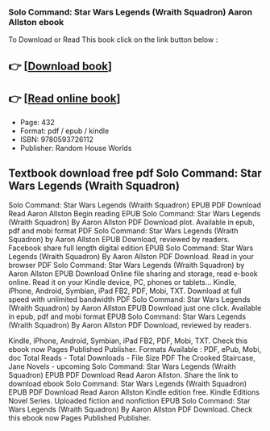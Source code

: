 ### Solo Command: Star Wars Legends (Wraith Squadron) Aaron Allston ebook

To Download or Read This book click on the link button below :

## 👉  [**[Download book](http://ebooksharez.info/download.php?group=book&from=github.com&id=721123&lnk=1079 "Download book")**]

## 👉  [**[Read online book](http://ebooksharez.info/download.php?group=book&from=github.com&id=721123&lnk=1079 "Read online book")**]


* Page: 432
* Format: pdf / epub / kindle
* ISBN: 9780593726112
* Publisher: Random House Worlds



## Textbook download free pdf Solo Command: Star Wars Legends (Wraith Squadron)


Solo Command: Star Wars Legends (Wraith Squadron) EPUB PDF Download Read Aaron Allston Begin reading EPUB Solo Command: Star Wars Legends (Wraith Squadron) By Aaron Allston PDF Download plot. Available in epub, pdf and mobi format PDF Solo Command: Star Wars Legends (Wraith Squadron) by Aaron Allston EPUB Download, reviewed by readers. Facebook share full length digital edition EPUB Solo Command: Star Wars Legends (Wraith Squadron) By Aaron Allston PDF Download. Read in your browser PDF Solo Command: Star Wars Legends (Wraith Squadron) by Aaron Allston EPUB Download Online file sharing and storage, read e-book online. Read it on your Kindle device, PC, phones or tablets... Kindle, iPhone, Android, Symbian, iPad FB2, PDF, Mobi, TXT. Download at full speed with unlimited bandwidth PDF Solo Command: Star Wars Legends (Wraith Squadron) by Aaron Allston EPUB Download just one click. Available in epub, pdf and mobi format EPUB Solo Command: Star Wars Legends (Wraith Squadron) By Aaron Allston PDF Download, reviewed by readers.

Kindle, iPhone, Android, Symbian, iPad FB2, PDF, Mobi, TXT. Check this ebook now Pages Published Publisher. Formats Available : PDF, ePub, Mobi, doc Total Reads - Total Downloads - File Size PDF The Crooked Staircase, Jane Novels - upcoming Solo Command: Star Wars Legends (Wraith Squadron) EPUB PDF Download Read Aaron Allston. Share the link to download ebook Solo Command: Star Wars Legends (Wraith Squadron) EPUB PDF Download Read Aaron Allston Kindle edition free. Kindle Editions Novel Series. Uploaded fiction and nonfiction EPUB Solo Command: Star Wars Legends (Wraith Squadron) By Aaron Allston PDF Download. Check this ebook now Pages Published Publisher.





